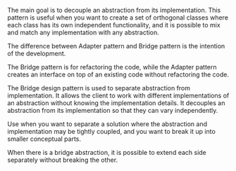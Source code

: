 The main goal is to decouple an abstraction from its implementation. This pattern is useful when you want to create a set of orthogonal classes where each class has its own independent functionality, and it is possible to mix and match any implementation with any abstraction.

The difference between Adapter pattern and Bridge pattern is the intention of the development.

The Bridge pattern is for refactoring the code, while the Adapter pattern creates an interface on top of an existing code without refactoring the code.

The Bridge design pattern is used to separate abstraction from implementation. It allows the client to work with different implementations of an abstraction without knowing the implementation details. It decouples an abstraction from its implementation so that they can vary independently.

Use when you want to separate a solution where the abstraction and implementation may be tightly coupled, and you want to break it up into smaller conceptual parts.

When there is a bridge abstraction, it is possible to extend each side separately without breaking the other.

